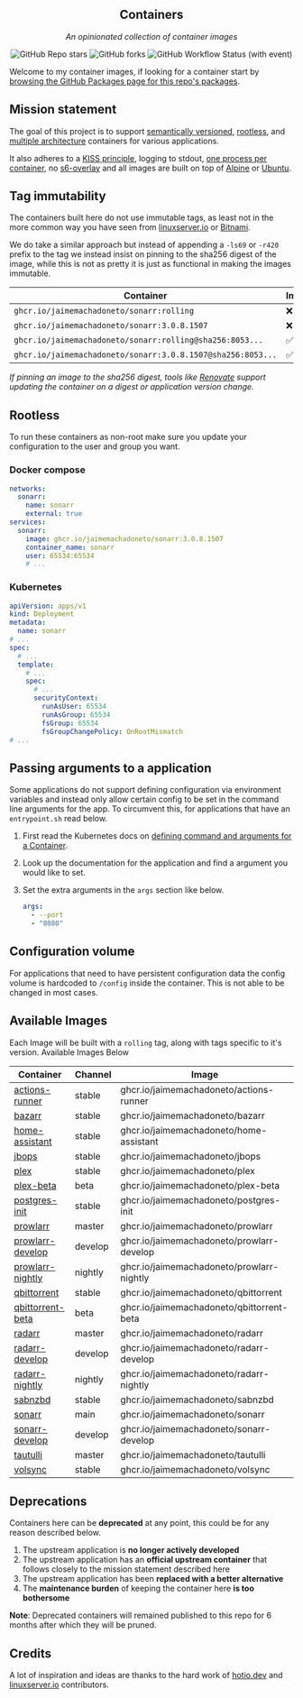 <!---
NOTE: AUTO-GENERATED FILE
to edit this file, instead edit its template at: ./scripts/templates/README.md.j2
-->
<div align="center">


## Containers

_An opinionated collection of container images_

</div>

<div align="center">

![GitHub Repo stars](https://img.shields.io/github/stars/jaimemachadoneto/containers?style=for-the-badge)
![GitHub forks](https://img.shields.io/github/forks/jaimemachadoneto/containers?style=for-the-badge)
![GitHub Workflow Status (with event)](https://img.shields.io/github/actions/workflow/status/jaimemachadoneto/containers/release-scheduled.yaml?style=for-the-badge&label=Scheduled%20Release)

</div>

Welcome to my container images, if looking for a container start by [browsing the GitHub Packages page for this repo's packages](https://github.com/jaimemachadoneto?tab=packages&repo_name=containers).

## Mission statement

The goal of this project is to support [semantically versioned](https://semver.org/), [rootless](https://rootlesscontaine.rs/), and [multiple architecture](https://www.docker.com/blog/multi-arch-build-and-images-the-simple-way/) containers for various applications.

It also adheres to a [KISS principle](https://en.wikipedia.org/wiki/KISS_principle), logging to stdout, [one process per container](https://testdriven.io/tips/59de3279-4a2d-4556-9cd0-b444249ed31e/), no [s6-overlay](https://github.com/just-containers/s6-overlay) and all images are built on top of [Alpine](https://hub.docker.com/_/alpine) or [Ubuntu](https://hub.docker.com/_/ubuntu).

## Tag immutability

The containers built here do not use immutable tags, as least not in the more common way you have seen from [linuxserver.io](https://fleet.linuxserver.io/) or [Bitnami](https://bitnami.com/stacks/containers).

We do take a similar approach but instead of appending a `-ls69` or `-r420` prefix to the tag we instead insist on pinning to the sha256 digest of the image, while this is not as pretty it is just as functional in making the images immutable.

| Container                                          | Immutable |
|----------------------------------------------------|-----------|
| `ghcr.io/jaimemachadoneto/sonarr:rolling`                   | ❌         |
| `ghcr.io/jaimemachadoneto/sonarr:3.0.8.1507`                | ❌         |
| `ghcr.io/jaimemachadoneto/sonarr:rolling@sha256:8053...`    | ✅         |
| `ghcr.io/jaimemachadoneto/sonarr:3.0.8.1507@sha256:8053...` | ✅         |

_If pinning an image to the sha256 digest, tools like [Renovate](https://github.com/renovatebot/renovate) support updating the container on a digest or application version change._

## Rootless

To run these containers as non-root make sure you update your configuration to the user and group you want.

### Docker compose

```yaml
networks:
  sonarr:
    name: sonarr
    external: true
services:
  sonarr:
    image: ghcr.io/jaimemachadoneto/sonarr:3.0.8.1507
    container_name: sonarr
    user: 65534:65534
    # ...
```

### Kubernetes

```yaml
apiVersion: apps/v1
kind: Deployment
metadata:
  name: sonarr
# ...
spec:
  # ...
  template:
    # ...
    spec:
      # ...
      securityContext:
        runAsUser: 65534
        runAsGroup: 65534
        fsGroup: 65534
        fsGroupChangePolicy: OnRootMismatch
# ...
```

## Passing arguments to a application

Some applications do not support defining configuration via environment variables and instead only allow certain config to be set in the command line arguments for the app. To circumvent this, for applications that have an `entrypoint.sh` read below.

1. First read the Kubernetes docs on [defining command and arguments for a Container](https://kubernetes.io/docs/tasks/inject-data-application/define-command-argument-container/).
2. Look up the documentation for the application and find a argument you would like to set.
3. Set the extra arguments in the `args` section like below.

    ```yaml
    args:
      - --port
      - "8080"
    ```

## Configuration volume

For applications that need to have persistent configuration data the config volume is hardcoded to `/config` inside the container. This is not able to be changed in most cases.

## Available Images

Each Image will be built with a `rolling` tag, along with tags specific to it's version. Available Images Below

Container | Channel | Image
--- | --- | ---
[actions-runner](https://github.com/jaimemachadoneto/pkgs/container/actions-runner) | stable | ghcr.io/jaimemachadoneto/actions-runner
[bazarr](https://github.com/jaimemachadoneto/pkgs/container/bazarr) | stable | ghcr.io/jaimemachadoneto/bazarr
[home-assistant](https://github.com/jaimemachadoneto/pkgs/container/home-assistant) | stable | ghcr.io/jaimemachadoneto/home-assistant
[jbops](https://github.com/jaimemachadoneto/pkgs/container/jbops) | stable | ghcr.io/jaimemachadoneto/jbops
[plex](https://github.com/jaimemachadoneto/pkgs/container/plex) | stable | ghcr.io/jaimemachadoneto/plex
[plex-beta](https://github.com/jaimemachadoneto/pkgs/container/plex-beta) | beta | ghcr.io/jaimemachadoneto/plex-beta
[postgres-init](https://github.com/jaimemachadoneto/pkgs/container/postgres-init) | stable | ghcr.io/jaimemachadoneto/postgres-init
[prowlarr](https://github.com/jaimemachadoneto/pkgs/container/prowlarr) | master | ghcr.io/jaimemachadoneto/prowlarr
[prowlarr-develop](https://github.com/jaimemachadoneto/pkgs/container/prowlarr-develop) | develop | ghcr.io/jaimemachadoneto/prowlarr-develop
[prowlarr-nightly](https://github.com/jaimemachadoneto/pkgs/container/prowlarr-nightly) | nightly | ghcr.io/jaimemachadoneto/prowlarr-nightly
[qbittorrent](https://github.com/jaimemachadoneto/pkgs/container/qbittorrent) | stable | ghcr.io/jaimemachadoneto/qbittorrent
[qbittorrent-beta](https://github.com/jaimemachadoneto/pkgs/container/qbittorrent-beta) | beta | ghcr.io/jaimemachadoneto/qbittorrent-beta
[radarr](https://github.com/jaimemachadoneto/pkgs/container/radarr) | master | ghcr.io/jaimemachadoneto/radarr
[radarr-develop](https://github.com/jaimemachadoneto/pkgs/container/radarr-develop) | develop | ghcr.io/jaimemachadoneto/radarr-develop
[radarr-nightly](https://github.com/jaimemachadoneto/pkgs/container/radarr-nightly) | nightly | ghcr.io/jaimemachadoneto/radarr-nightly
[sabnzbd](https://github.com/jaimemachadoneto/pkgs/container/sabnzbd) | stable | ghcr.io/jaimemachadoneto/sabnzbd
[sonarr](https://github.com/jaimemachadoneto/pkgs/container/sonarr) | main | ghcr.io/jaimemachadoneto/sonarr
[sonarr-develop](https://github.com/jaimemachadoneto/pkgs/container/sonarr-develop) | develop | ghcr.io/jaimemachadoneto/sonarr-develop
[tautulli](https://github.com/jaimemachadoneto/pkgs/container/tautulli) | master | ghcr.io/jaimemachadoneto/tautulli
[volsync](https://github.com/jaimemachadoneto/pkgs/container/volsync) | stable | ghcr.io/jaimemachadoneto/volsync


## Deprecations

Containers here can be **deprecated** at any point, this could be for any reason described below.

1. The upstream application is **no longer actively developed**
2. The upstream application has an **official upstream container** that follows closely to the mission statement described here
3. The upstream application has been **replaced with a better alternative**
4. The **maintenance burden** of keeping the container here **is too bothersome**

**Note**: Deprecated containers will remained published to this repo for 6 months after which they will be pruned.

## Credits

A lot of inspiration and ideas are thanks to the hard work of [hotio.dev](https://hotio.dev/) and [linuxserver.io](https://www.linuxserver.io/) contributors.
